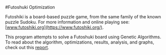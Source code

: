 #Futoshuki Optimization

Futoshiki is a board-based puzzle game, from the same family of the known puzzle Sudoku.
For more information and online playing see: [www.futoshiki.org](https://www.futoshiki.org/).

This program attempts to solve a Futoshuki board using Genetic Algorithms.  
To read about the algorithm, optimizations, results, analysis, and graphs, check out this  [report](https://github.com/saraspagno/Futoshiki-Optimization/report.pdf).


